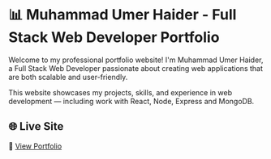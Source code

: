 # 📊 Muhammad Umer Haider - Full Stack Web Developer Portfolio

Welcome to my professional portfolio website! I'm Muhammad Umer Haider, a Full Stack Web Developer passionate about creating web applications that are both scalable and user-friendly.

This website showcases my projects, skills, and experience in web development — including work with React, Node, Express and MongoDB.

## 🌐 Live Site

🔗 [View Portfolio](https://mumerhaider.github.io/)
